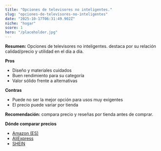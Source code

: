 ```yaml
---
title: "Opciones de televisores no inteligentes."
slug: "opciones-de-televisores-no-inteligentes"
date: "2025-10-17T06:31:49.902Z"
niche: "hogar"
score: 1
hero: "/placeholder.jpg"
---
```


**Resumen:** Opciones de televisores no inteligentes. destaca por su relación calidad/precio y utilidad en el día a día.

**Pros**
- Diseño y materiales cuidados
- Buen rendimiento para su categoría
- Valor sólido frente a alternativas

**Contras**
- Puede no ser la mejor opción para usos muy exigentes
- El precio puede variar por tienda

**Recomendación:** compara precio y reseñas por tienda antes de comprar.

**Dónde comparar precios**
- [Amazon (ES)](https://www.amazon.es/s?k=Opciones%20de%20televisores%20no%20inteligentes.&tag=teknovashop25-21)
- [AliExpress](https://www.aliexpress.com/wholesale?SearchText=Opciones%20de%20televisores%20no%20inteligentes.)
- [SHEIN](https://www.shein.com/pdsearch/Opciones%20de%20televisores%20no%20inteligentes.)